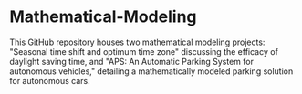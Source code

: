 # Mathematical-Modeling
This GitHub repository houses two mathematical modeling projects: "Seasonal time shift and optimum time zone" discussing the efficacy of daylight saving time, and "APS: An Automatic Parking System for autonomous vehicles," detailing a mathematically modeled parking solution for autonomous cars.
